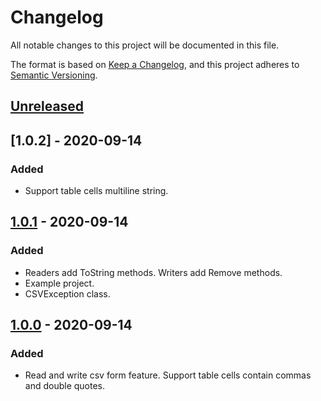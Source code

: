 # Changelog
All notable changes to this project will be documented in this file.

The format is based on [Keep a Changelog](https://keepachangelog.com/en/1.0.0/),
and this project adheres to [Semantic Versioning](https://semver.org/spec/v2.0.0.html).

## [Unreleased]

## [1.0.2] - 2020-09-14
### Added
- Support table cells multiline string.

## [1.0.1] - 2020-09-14
### Added
- Readers add ToString methods. Writers add Remove methods.
- Example project.
- CSVException class.

## [1.0.0] - 2020-09-14
### Added
- Read and write csv form feature. Support table cells contain commas and double quotes.

[Unreleased]: https://github.com/Mr-sB/TinyCSV/compare/v1.0.1...HEAD
[1.0.1]: https://github.com/Mr-sB/TinyCSV/compare/v1.0.0...v1.0.1
[1.0.0]: https://github.com/Mr-sB/TinyCSV/releases/tag/v1.0.0
